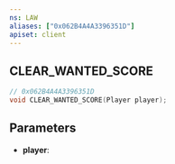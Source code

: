 ```yaml
---
ns: LAW
aliases: ["0x062B4A4A3396351D"]
apiset: client
---
```

## CLEAR_WANTED_SCORE

```c
// 0x062B4A4A3396351D
void CLEAR_WANTED_SCORE(Player player);
```


## Parameters
* **player**:



